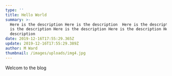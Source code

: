 ```yaml
---
type: ''
title: Hello World
summary: >-
  Here is the description Here is the description  Here is the description  Here
  is the description Here is the description Here is the description Here is the
  description 
date: 2019-12-16T17:55:29.365Z
update: 2019-12-16T17:55:29.389Z
author: M Ward
thumbnail: /images/uploads/img4.jpg
---
```

Welcom to the blog
